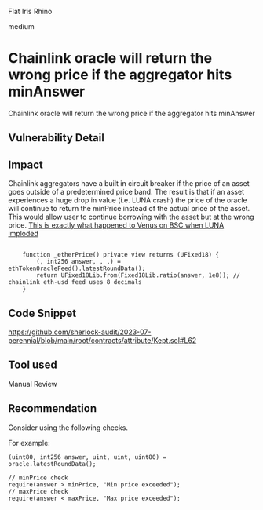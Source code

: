 Flat Iris Rhino

medium

# Chainlink oracle will return the wrong price if the aggregator hits minAnswer
Chainlink oracle will return the wrong price if the aggregator hits minAnswer

## Vulnerability Detail
## Impact
Chainlink aggregators have a built in circuit breaker if the price of an asset goes outside of a predetermined price band.
The result is that if an asset experiences a huge drop in value (i.e. LUNA crash) the price of the oracle will continue to return the minPrice instead of the actual price of the asset.
This would allow user to continue borrowing with the asset but at the wrong price. [This is exactly what happened to Venus on BSC when LUNA imploded](https://rekt.news/venus-blizz-rekt/)

```Solidity

    function _etherPrice() private view returns (UFixed18) {
        (, int256 answer, , ,) = ethTokenOracleFeed().latestRoundData();
        return UFixed18Lib.from(Fixed18Lib.ratio(answer, 1e8)); // chainlink eth-usd feed uses 8 decimals
    }
```

## Code Snippet
https://github.com/sherlock-audit/2023-07-perennial/blob/main/root/contracts/attribute/Kept.sol#L62

## Tool used
Manual Review

## Recommendation
Consider using the following checks.

For example:

```Solidity
(uint80, int256 answer, uint, uint, uint80) = oracle.latestRoundData();

// minPrice check
require(answer > minPrice, "Min price exceeded");
// maxPrice check
require(answer < maxPrice, "Max price exceeded");
```
